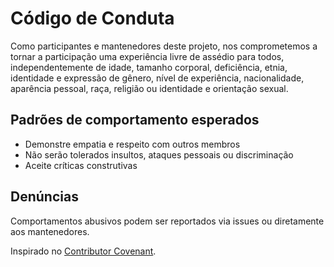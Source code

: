 # Código de Conduta

Como participantes e mantenedores deste projeto, nos comprometemos a tornar a participação uma experiência livre de assédio para todos, independentemente de idade, tamanho corporal, deficiência, etnia, identidade e expressão de gênero, nível de experiência, nacionalidade, aparência pessoal, raça, religião ou identidade e orientação sexual.

## Padrões de comportamento esperados
- Demonstre empatia e respeito com outros membros
- Não serão tolerados insultos, ataques pessoais ou discriminação
- Aceite críticas construtivas

## Denúncias
Comportamentos abusivos podem ser reportados via issues ou diretamente aos mantenedores.

Inspirado no [Contributor Covenant](https://www.contributor-covenant.org/pt-br/version/2/0/code_of_conduct/).
